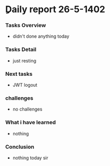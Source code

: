 # ِDaily report  26-5-1402

### Tasks Overview
* didn't done anything today
  

### Tasks Detail
* just resting


### Next tasks
* JWT logout


### challenges
* no challenges

### What i have learned
* nothing 

### Conclusion
* nothing today sir
